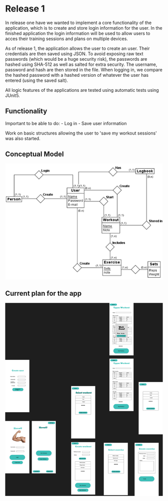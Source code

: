 # Release 1
In release one have we wanted to implement a core functionality of the application, which is to create and store login information for the user. In the finished application the login information will be used to allow users to acces their training sessions and plans on multiple devices.

As of release 1, the application allows the user to create an user. 
Their credentials are then saved using JSON. To avoid exposing raw text passwords
(which would be a huge security risk), the passwords are hashed using SHA-512 as well as salted for extra security. The username, password and hash are then stored in the file. When logging in, we compare the hashed password with a hashed version of whatever the user has entered (using the saved salt).

All logic features of the applications are tested using automatic tests using JUnit5.

## Functionality

Important to be able to do:
    - Log in
    - Save user information

Work on basic structures allowing the user to 'save my workout sessions' was also started.

## Conceptual Model
![Conceptual model of the application](ConceptualModel.png)

## Current plan for the app
![Figma plan for the application](Homepage.png)